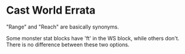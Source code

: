 # Cast World Errata

<div class="ui raised segment">

"Range" and "Reach" are basically synonyms.

Some monster stat blocks have 'ft' in the WS block, while others don't. There is no difference between these two options.

</div>

